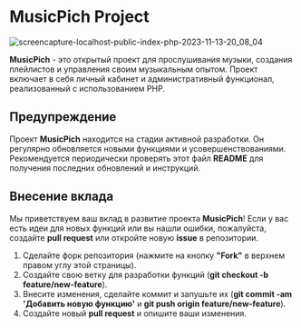 # MusicPich Project
![screencapture-localhost-public-index-php-2023-11-13-20_08_04](https://github.com/DenMitter/musicpich/assets/104051796/43e8c7de-0aaf-41a6-b520-d6d3a9932130)


**MusicPich** - это открытый проект для прослушивания музыки, создания плейлистов и управления своим музыкальным опытом. Проект включает в себя личный кабинет и административный функционал, реализованный с использованием PHP.

## Предупреждение
Проект **MusicPich** находится на стадии активной разработки. Он регулярно обновляется новыми функциями и усовершенствованиями. Рекомендуется периодически проверять этот файл **README** для получения последних обновлений и инструкций.

## Внесение вклада
Мы приветствуем ваш вклад в развитие проекта **MusicPich**! Если у вас есть идеи для новых функций или вы нашли ошибки, пожалуйста, создайте **pull request** или откройте новую **issue** в репозитории.

1. Сделайте форк репозитория (нажмите на кнопку **"Fork"** в верхнем правом углу этой страницы).
2. Создайте свою ветку для разработки функций (**git checkout -b feature/new-feature**).
3. Внесите изменения, сделайте коммит и запушьте их (**git commit -am 'Добавить новую функцию'** и **git push origin feature/new-feature**).
4. Создайте новый **pull request** и опишите ваши изменения.
